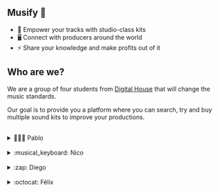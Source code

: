 ## Musify 🎵

- 🎺 Empower your tracks with studio-class kits
- 🖥️ Connect with producers around the world
- ⚡ Share your knowledge and make profits out of it

## Who are we?

We are a group of four students from [Digital House] that will change the music standards.

Our goal is to provide you a platform where you can search, try and buy multiple sound kits to improve your productions.

<br/>

<details>
  <summary>👨🏻‍💻 Pablo</summary>
  <br/>
  I'm a 25 years old comp-sci student from Buenos Aires, Argentina. In my free times, I produce electronic music. I'm also a casual gamer and a big fan of the Half-Life universe.
  <br/>
  <br/>
  
  [<img align="left" alt="LinkedIn Pablo" width="22px" src="https://cdn.jsdelivr.net/npm/simple-icons@v3/icons/linkedin.svg"/>][linkedinpablo]
  [<img align="left" alt="Twitter logo" width="22px" src="https://cdn.jsdelivr.net/npm/simple-icons@v3/icons/twitter.svg"/>][twitterpablo]
  [<img align="left" alt="GitHub logo" width="22px" src="https://cdn.jsdelivr.net/npm/simple-icons@v3/icons/github.svg"/>][githubpablo]

</details>

<br/>

<details>
  <summary>:musical_keyboard: Nico</summary>
  <br/>
  26 years old Business Administration student from Buenos Aires, Argentina. I love to learn and listen about music theory stuff, instruments and anything related with the English rock band Muse. Also a casual gamer in my free time.
  <br/>
  <br/>
  
  [<img align="left" alt="LinkedIn Nico" width="22px" src="https://cdn.jsdelivr.net/npm/simple-icons@v3/icons/linkedin.svg"/>][linkedinnico]
  [<img align="left" alt="GitHub logo" width="22px" src="https://cdn.jsdelivr.net/npm/simple-icons@v3/icons/github.svg"/>][githubnico]

</details>

<br/>

<details>
  <summary>:zap: Diego</summary>
  <br/>
  Hi there! :raised_hand_with_fingers_splayed: my name is Diego I am 29 years old, electronic engineer from Buenos Aires, Argentina. A passionate about music, guitarist by hobby. I love learning about everything, art, philosophy and technology.
  <br/>
  <br/>
  
  [<img align="left" alt="LinkedIn Diego" width="22px" src="https://cdn.jsdelivr.net/npm/simple-icons@v3/icons/linkedin.svg"/>][linkedindiego]

</details>

<br/>

<details>
  <summary>:octocat: Félix</summary>
  <br/>
  Well, hey there! I'm a 22 years old psychology student, thinking about the idea of getting into academia or pursuing a tech career. Mediocre musician, professional progressive rock listener. The real embodiment of a Jack of all trades, but master of none!
  <br/>
  <br/>
  
  [<img align="left" alt="LinkedIn Félix" width="22px" src="https://cdn.jsdelivr.net/npm/simple-icons@v3/icons/linkedin.svg"/>][linkedinfelix]
  [<img align="left" alt="GitHub logo" width="22px" src="https://cdn.jsdelivr.net/npm/simple-icons@v3/icons/github.svg"/>][githubfelix]

</details>

<!-- Pablo links -->

[linkedinpablo]: https://linkedin.com/in/pablocappetta
[twitterpablo]: https://twitter.com/pablocappetta
[githubpablo]: https://github.com/pablocappetta

<!-- Nico links -->

[linkedinnico]: https://linkedin.com/in/nicolasignacioacu
[githubnico]: https://github.com/nicoacu

<!-- Diego links -->

[linkedindiego]: https://www.linkedin.com/in/diegolcejas/
[githubdiego]: https://github.com/diegocejj


<!-- Felix links -->

[linkedinfelix]: https://linkedin.com/in/felix-hernandez-vieyra
[githubfelix]: https://github.com/Felix-Hz

<!-- Others -->

[digital house]: https://www.digitalhouse.com

<!-- Referentes:

https://www.producerloops.com/
https://theproducerkit.com/
https://soundoracle.net/
https://patreon.com/
https://soundcloud.com/

/>
